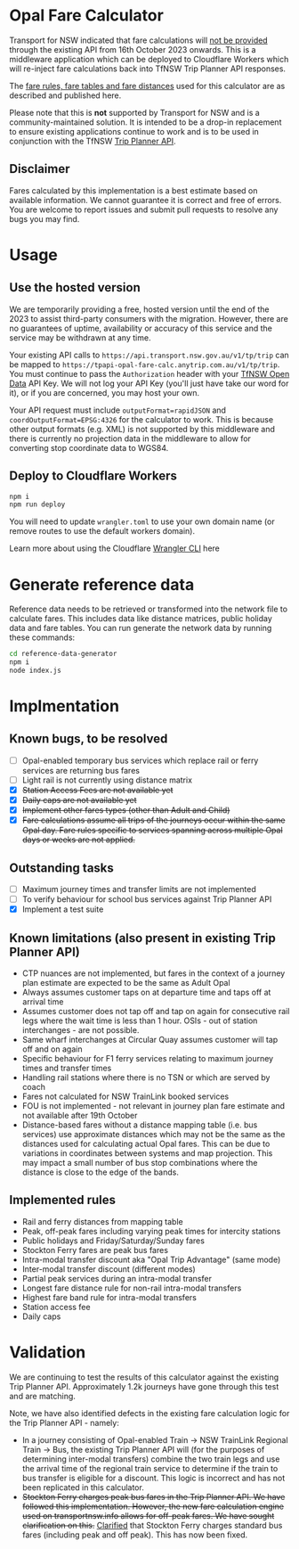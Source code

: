 # Opal Fare Calculator

Transport for NSW indicated that fare calculations will [not be provided](https://opendataforum.transport.nsw.gov.au/t/opal-fares-on-trip-planner-api-to-be-removed-16-october-2023/3534) through the existing API from 16th October 2023 onwards.  This is a middleware application which can be deployed to Cloudflare Workers which will re-inject fare calculations back into TfNSW Trip Planner API responses.

The [fare rules, fare tables and fare distances](https://opendata.transport.nsw.gov.au/dataset/opal-fares) used for this calculator are as described and published here.

Please note that this is **not** supported by Transport for NSW and is a community-maintained solution. It is intended to be a drop-in replacement to ensure existing applications continue to work and is to be used in conjunction with the TfNSW [Trip Planner API](https://opendata.transport.nsw.gov.au/dataset/trip-planner-apis).

## Disclaimer

Fares calculated by this implementation is a best estimate based on available information.  We cannot guarantee it is correct and free of errors.  You are welcome to report issues and submit pull requests to resolve any bugs you may find.

# Usage

## Use the hosted version

We are temporarily providing a free, hosted version until the end of the 2023 to assist third-party consumers with the migration.  However, there are no guarantees of uptime, availability or accuracy of this service and the service may be withdrawn at any time.

Your existing API calls to `https://api.transport.nsw.gov.au/v1/tp/trip` can be mapped to `https://tpapi-opal-fare-calc.anytrip.com.au/v1/tp/trip`. You must continue to pass the `Authorization` header with your [TfNSW Open Data](https://opendata.transport.nsw.gov.au/) API Key.  We will not log your API Key (you'll just have take our word for it), or if you are concerned, you may host your own.

Your API request must include `outputFormat=rapidJSON` and `coordOutputFormat=EPSG:4326` for the calculator to work.  This is because other output formats (e.g. XML) is not supported by this middleware and there is currently no projection data in the middleware to allow for converting stop coordinate data to WGS84.

## Deploy to Cloudflare Workers

```bash
npm i
npm run deploy
```

You will need to update `wrangler.toml` to use your own domain name (or remove routes to use the default workers domain).

Learn more about using the Cloudflare [Wrangler CLI](https://developers.cloudflare.com/workers/get-started/guide/) here

# Generate reference data

Reference data needs to be retrieved or transformed into the network file to calculate fares.  This includes data like distance matrices, public holiday data and fare tables. You can run generate the network data by running these commands:

```bash
cd reference-data-generator
npm i
node index.js
```

# Implmentation

## Known bugs, to be resolved

- [ ] Opal-enabled temporary bus services which replace rail or ferry services are returning bus fares
- [ ] Light rail is not currently using distance matrix
- [x] ~~Station Access Fees are not available yet~~
- [x] ~~Daily caps are not available yet~~
- [x] ~~Implement other fares types (other than Adult and Child)~~
- [x] ~~Fare calculations assume all trips of the journeys occur within the same Opal day. Fare rules specific to services spanning across multiple Opal days or weeks are not applied.~~

## Outstanding tasks
- [ ] Maximum journey times and transfer limits are not implemented
- [ ] To verify behaviour for school bus services against Trip Planner API
- [x] Implement a test suite

## Known limitations (also present in existing Trip Planner API)

* CTP nuances are not implemented, but fares in the context of a journey plan estimate are expected to be the same as Adult Opal
* Always assumes customer taps on at departure time and taps off at arrival time
* Assumes customer does not tap off and tap on again for consecutive rail legs where the wait time is less than 1 hour.  OSIs - out of station interchanges - are not possible.
* Same wharf interchanges at Circular Quay assumes customer will tap off and on again
* Specific behaviour for F1 ferry services relating to maximum journey times and transfer times
* Handling rail stations where there is no TSN or which are served by coach
* Fares not calculated for NSW TrainLink booked services
* FOU is not implemented - not relevant in journey plan fare estimate and not available after 19th October
* Distance-based fares without a distance mapping table (i.e. bus services) use approximate distances which may not be the same as the distances used for calculating actual Opal fares. This can be due to variations in coordinates between systems and map projection. This may impact a small number of bus stop combinations where the distance is close to the edge of the bands.

## Implemented rules

* Rail and ferry distances from mapping table
* Peak, off-peak fares including varying peak times for intercity stations
* Public holidays and Friday/Saturday/Sunday fares
* Stockton Ferry fares are peak bus fares
* Intra-modal transfer discount aka "Opal Trip Advantage" (same mode)
* Inter-modal transfer discount (different modes)
* Partial peak services during an intra-modal transfer
* Longest fare distance rule for non-rail intra-modal transfers
* Highest fare band rule for intra-modal transfers
* Station access fee
* Daily caps

# Validation

We are continuing to test the results of this calculator against the existing Trip Planner API.  Approximately 1.2k journeys have gone through this test and are matching.

Note, we have also identified defects in the existing fare calculation logic for the Trip Planner API - namely:

* In a journey consisting of Opal-enabled Train -> NSW TrainLink Regional Train -> Bus, the existing Trip Planner API will (for the purposes of determining inter-modal transfers) combine the two train legs and use the arrival time of the regional train service to determine if the train to bus transfer is eligible for a discount.  This logic is incorrect and has not been replicated in this calculator.
* ~~Stockton Ferry charges peak bus fares in the Trip Planner API.  We have followed this implementation.  However, the new fare calculation engine used on transportnsw.info allows for off-peak fares.  We have sought clarification on this.~~ [Clarified](https://opendataforum.transport.nsw.gov.au/t/opal-fares/2363/10?u=jxeeno) that Stockton Ferry charges standard bus fares (including peak and off peak).  This has now been fixed.
